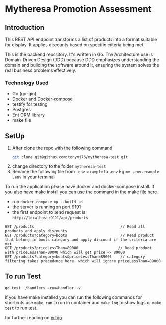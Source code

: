 # Mytheresa Promotion Assessment


## Introduction
This REST API endpoint transforms a list of products into a format suitable for display. It applies discounts based on 
specific criteria being met.

This is the backend repository. It's written in Go.
The Architecture use is Domain-Driven Design (DDD) because DDD emphasizes understanding the domain and building the software around it, ensuring the system solves the real business problems effectively.

### Technology Used
- Go (go-gin)
- Docker and Docker-compose
- testify for testing
- Postgres
- Ent ORM library
- make file


## SetUp

1. After clone the repo with the following command
    ```bash
    git clone git@github.com:tonymj76/mytheresa-test.git
    ```
2. change directory to the folder `mytheresa-test`
3. Rename the following file from `.env.example` to `.env` Eg `mv .env.example .env` in your terminal


To run the application please have docker and docker-compose install. If you also have make install you can use the command in the make file [here](makefile)

- run `docker-compose up --build -d`
- the server is running on port 9191
- the first endpoint to send request is `http://localhost:9191/api/products`
```
GET /products                                       // Read all products and apply discounts
GET /products?category=boots                        // Read product that belong in boots category and apply discount if the criteria are met
GET /products?priceLessThan=89000                  // Read product with priceLessThan=89000 which will get price <= 89000
GET /products?category=boots&priceLessThan=89000    // category filtering takes precedence here. which will ignore priceLessThan=89000 
```

## To run Test
 ```
 go test ./handlers -run=Handler -v
 ```




if you have make installed you can run the following commands for shortcuts 
use `make run` to run in container and `make log` to show logs or `make test` to run test.

for further reading on [entgo](https://entgo.io/docs/getting-started/)
